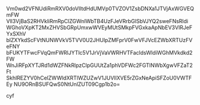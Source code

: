 Vm0wd2VFNUdiRmRXV0doVlltdHdUMVp0TVZOV1ZsbDNXa1JTVjAxWGVEQmFW
Vll3VjBaS2RHVkliRmRpClZGWnlWbTB4UzFJeVRrbGlSbVJYQ2sweFNsRldi
WGhoVXpKT2MxZHVSbGRpUmxwWVEyMUtSMkpFVGxkaApNbEV3VlRJeFYxSXhV
blZXYkdScFVtNUNWVkV5TVV0U2JHUlpZMFprV0FwVFJVcEZWbXRTUzFVeFNY
bFUKYTFwcFVqQmFWRlJYTlc5V1JrVjVaVWRHVTFacldsWldiWGhMVkdkd2FW
WnJiRFpXYTJRd1dWZFNkRlpzClpGUUtZa1phVDFWc2FGTlNWbXgwVFZaT2Ft
SkhlREZYV0hCelZWWldXRTlWZUZwV1JUVllXVE5rZGxNeApiSFZoU0VWTFEy
NU9ORnBSUFQwS0NtUnlZUT09Cgp1b2o=

cyf